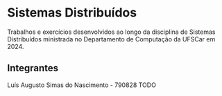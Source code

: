 # Sistemas Distribuídos

Trabalhos e exercícios desenvolvidos ao longo da disciplina de Sistemas Distribuídos ministrada no Departamento de Computação da UFSCar em 2024.

## Integrantes

Luís Augusto Simas do Nascimento - 790828
TODO
